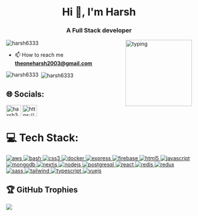 <h1 align="center">Hi 👋, I'm Harsh</h1>
<h3 align="center">A Full Stack developer</h3>
<p> 
  
  <img align="center" src="https://github-readme-streak-stats.herokuapp.com/?user=harsh6333&theme=dracula" alt="harsh6333" />

  
  <img alt="typing" align="right" height="180" src="https://gifs.alphacoders.com/gifs/view/15807" />
  
  
</p>

- 📫 How to reach me **theoneharsh2003@gmail.com**

<p><img align="left" src="https://github-readme-stats.vercel.app/api/top-langs?username=harsh6333&show_icons=true&locale=en&layout=compact" alt="harsh6333" /></p>

<p>&nbsp;<img align="center" src="https://github-readme-stats.vercel.app/api?username=harsh6333&show_icons=true&locale=en" alt="harsh6333" /></p>


## 🌐 Socials:

<p align="left">
<a href="https://dev.to/harsh32" target="blank"><img align="center" src="https://raw.githubusercontent.com/rahuldkjain/github-profile-readme-generator/master/src/images/icons/Social/devto.svg" alt="harsh32" height="30" width="40" /></a>
<a href="https://linkedin.com/in/https://www.linkedin.com/in/harsh-dubey-3b4aa225b/" target="blank"><img align="center" src="https://raw.githubusercontent.com/rahuldkjain/github-profile-readme-generator/master/src/images/icons/Social/linked-in-alt.svg" alt="https://www.linkedin.com/in/harsh-dubey-3b4aa225b/" height="30" width="40" /></a>
</p>


# 💻 Tech Stack:

<p align="left">
  <a href="https://aws.amazon.com" target="_blank" rel="noreferrer">
    <img src="https://img.shields.io/badge/AWS-%23FF9900.svg?style=for-the-badge&logo=amazonaws&logoColor=white" alt="aws"/>
  </a>
  <a href="https://www.gnu.org/software/bash/" target="_blank" rel="noreferrer">
    <img src="https://img.shields.io/badge/Bash-%233E7C17.svg?style=for-the-badge&logo=gnu-bash&logoColor=white" alt="bash"/>
  </a>
  <a href="https://www.w3schools.com/css/" target="_blank" rel="noreferrer">
    <img src="https://img.shields.io/badge/CSS3-%231572B6.svg?style=for-the-badge&logo=css3&logoColor=white" alt="css3"/>
  </a>
  <a href="https://www.docker.com/" target="_blank" rel="noreferrer">
    <img src="https://img.shields.io/badge/Docker-%232496ED.svg?style=for-the-badge&logo=docker&logoColor=white" alt="docker"/>
  </a>
  <a href="https://expressjs.com" target="_blank" rel="noreferrer">
    <img src="https://img.shields.io/badge/Express-%23404D59.svg?style=for-the-badge&logo=express&logoColor=white" alt="express"/>
  </a>
  <a href="https://firebase.google.com/" target="_blank" rel="noreferrer">
    <img src="https://img.shields.io/badge/Firebase-%23039BE5.svg?style=for-the-badge&logo=firebase&logoColor=white" alt="firebase"/>
  </a>
  <a href="https://www.w3.org/html/" target="_blank" rel="noreferrer">
    <img src="https://img.shields.io/badge/HTML5-%23E34F26.svg?style=for-the-badge&logo=html5&logoColor=white" alt="html5"/>
  </a>
  <a href="https://developer.mozilla.org/en-US/docs/Web/JavaScript" target="_blank" rel="noreferrer">
    <img src="https://img.shields.io/badge/JavaScript-%23323330.svg?style=for-the-badge&logo=javascript&logoColor=%23F7DF1E" alt="javascript"/>
  </a>
  <a href="https://www.mongodb.com/" target="_blank" rel="noreferrer">
    <img src="https://img.shields.io/badge/MongoDB-%234ea94b.svg?style=for-the-badge&logo=mongodb&logoColor=white" alt="mongodb"/>
  </a>
  <a href="https://nextjs.org/" target="_blank" rel="noreferrer">
    <img src="https://img.shields.io/badge/Next.js-%23000000.svg?style=for-the-badge&logo=nextdotjs&logoColor=white" alt="nextjs"/>
  </a>
  <a href="https://nodejs.org" target="_blank" rel="noreferrer">
    <img src="https://img.shields.io/badge/Node.js-%233C873A.svg?style=for-the-badge&logo=node.js&logoColor=white" alt="nodejs"/>
  </a>
  <a href="https://www.postgresql.org" target="_blank" rel="noreferrer">
    <img src="https://img.shields.io/badge/PostgreSQL-%233C87C0.svg?style=for-the-badge&logo=postgresql&logoColor=white" alt="postgresql"/>
  </a>
  <a href="https://reactjs.org/" target="_blank" rel="noreferrer">
    <img src="https://img.shields.io/badge/React-%2320232a.svg?style=for-the-badge&logo=react&logoColor=%2361DAFB" alt="react"/>
  </a>
  <a href="https://redis.io" target="_blank" rel="noreferrer">
    <img src="https://img.shields.io/badge/Redis-%23D82C20.svg?style=for-the-badge&logo=redis&logoColor=white" alt="redis"/>
  </a>
  <a href="https://redux.js.org" target="_blank" rel="noreferrer">
    <img src="https://img.shields.io/badge/Redux-%23593d88.svg?style=for-the-badge&logo=redux&logoColor=white" alt="redux"/>
  </a>
  <a href="https://sass-lang.com" target="_blank" rel="noreferrer">
    <img src="https://img.shields.io/badge/SASS-%23CC6699.svg?style=for-the-badge&logo=sass&logoColor=white" alt="sass"/>
  </a>
  <a href="https://tailwindcss.com/" target="_blank" rel="noreferrer">
    <img src="https://img.shields.io/badge/TailwindCSS-%2338B2AC.svg?style=for-the-badge&logo=tailwindcss&logoColor=white" alt="tailwind"/>
  </a>
  <a href="https://www.typescriptlang.org/" target="_blank" rel="noreferrer">
    <img src="https://img.shields.io/badge/TypeScript-%232F74C0.svg?style=for-the-badge&logo=typescript&logoColor=white" alt="typescript"/>
  </a>
  <a href="https://vuejs.org/" target="_blank" rel="noreferrer">
    <img src="https://img.shields.io/badge/Vue.js-%234FC08D.svg?style=for-the-badge&logo=vue.js&logoColor=white" alt="vuejs"/>
  </a>
</p>



## 🏆 GitHub Trophies

![](https://github-profile-trophy.vercel.app/?username=harsh6333&theme=radical&no-frame=true&no-bg=true&margin-w=4)
